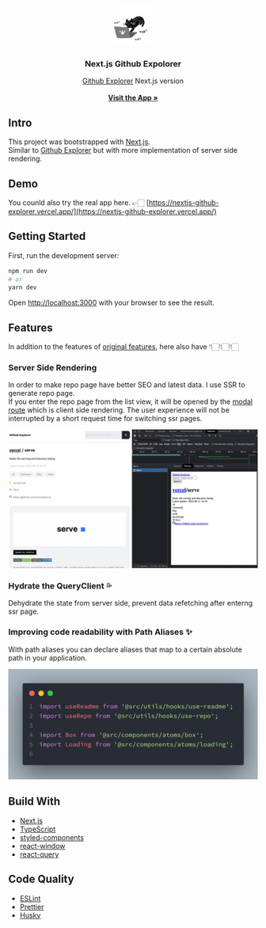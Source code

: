 <p align="center">
    <img src="./public/banner.png" alt="Repository logo" width="80" >
</p>

<h3 align="center">Next.js Github Expolorer</h3>

<p align="center">
  <a href="https://yilingtung.github.io/github-explorer/">Github Explorer</a> Next.js version 
  <br><br>
  <a href="https://nextjs-github-explorer.vercel.app/"><strong>Visit the App »</strong></a>
  <br>
</p>

## Intro

This project was bootstrapped with [Next.js](https://nextjs.org/).<br>
Similar to [Github Explorer](https://yilingtung.github.io/github-explorer/) but with more implementation of server side rendering.

## Demo

You counld also try the real app here. 👉🏻 [https://nextjs-github-explorer.vercel.app/](https://nextjs-github-explorer.vercel.app/)
<br>

## Getting Started

First, run the development server:

```bash
npm run dev
# or
yarn dev
```

Open [http://localhost:3000](http://localhost:3000) with your browser to see the result.

## Features

In addition to the features of [original features](https://github.com/yilingtung/github-explorer#features), here also have 👇🏻👇🏻👇🏻

### Server Side Rendering

In order to make repo page have better SEO and latest data. I use SSR to generate repo page.<br>
If you enter the repo page from the list view, it will be opened by the [modal route](https://github.com/yilingtung/github-explorer#route-as-modal) which is client side rendering. The user experience will not be interrupted by a short request time for switching ssr pages.

<p align="start">
   <img src="/images/ssr.jpg" width="600" >
</p>

### Hydrate the QueryClient 💦

Dehydrate the state from server side, prevent data refetching after enterng ssr page.

### Improving code readability with Path Aliases ✨

With path aliases you can declare aliases that map to a certain absolute path in your application.

<p align="start">
   <img src="/images/path-alias.png" width="600" >
</p>

## Build With

- [Next.js](https://nextjs.org/)
- [TypeScript](https://www.typescriptlang.org/)
- [styled-components](https://styled-components.com/)
- [react-window](https://github.com/bvaughn/react-window)
- [react-query](https://react-query.tanstack.com/)

## Code Quality

- [ESLint](https://eslint.org/)
- [Prettier](https://prettier.io/)
- [Husky](https://github.com/typicode/husky)
